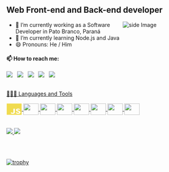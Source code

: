 ## Web Front-end and Back-end developer  
<!-- ![](https://komarev.com/ghpvc/?username=danyeljornooki&label=Profile%20Visits&color=blue&style=for-the-badge) -->
<img src="https://github.com/danyeljornooki/danyeljornooki/blob/master/assets/life_balance.gif" alt="side Image" align="right" width="200" height="auto" />

  - 🔭 I’m currently working as a Software Developer in Pato Branco, Paraná
  - 🌱 I’m currently learning Node.js and Java
  - 😄 Pronouns: He / Him

#### 📫 How to reach me:
  
  [<img src="https://upload.wikimedia.org/wikipedia/commons/8/83/Steam_icon_logo.svg" width="3.5%"/>](https://steamcommunity.com/id/DroidNoya/) &nbsp; [<img src="https://img.icons8.com/color/48/000000/twitter.png" width="3.5%"/>](https://twitter.com/jornooki_danyel)  &nbsp; [<img src="https://img.icons8.com/color/48/000000/linkedin.png" width="3.5%"/>](https://www.linkedin.com/in/danyel-jornooki-4218b3249/)  &nbsp; [<img src="https://img.icons8.com/fluent/48/000000/instagram-new.png" width="3.5%"/>](https://www.instagram.com/jorororki/)  &nbsp; <a href="mailto:danyeljornooki@hotmail.com"> <img src="https://img.icons8.com/fluent/48/000000/gmail.png" width="3.5%"/>
  
<div style="display:inline_block"><br>
  👨🏻‍💻 Languages and Tools <br><br>
  <img align="center" height="30" width="40" src="https://raw.githubusercontent.com/devicons/devicon/master/icons/javascript/javascript-plain.svg">
  <img align="center" height="30" width="40" src="https://cdn.jsdelivr.net/gh/devicons/devicon/icons/html5/html5-original.svg" />
  <img align="center" height="30" width="40" src="https://cdn.jsdelivr.net/gh/devicons/devicon/icons/php/php-plain.svg" />
  <img align="center" height="30" width="40" src="https://cdn.jsdelivr.net/gh/devicons/devicon/icons/css3/css3-plain.svg" />
  <img align="center" height="30" width="40" src="https://cdn.jsdelivr.net/gh/devicons/devicon/icons/flutter/flutter-original.svg" />
  <img align="center" height="30" width="40" src="https://cdn.jsdelivr.net/gh/devicons/devicon/icons/python/python-original.svg" />
  <img align="center" height="30" width="40" src="https://cdn.jsdelivr.net/gh/devicons/devicon/icons/git/git-original.svg" />
  <img align="center" height="30" width="40" src="https://cdn.jsdelivr.net/gh/devicons/devicon/icons/postgresql/postgresql-original.svg" />
</div>
  <br><br>
      <a href="https://github.com/danyeljornooki" >
        <img  height="160em" src="https://github-readme-stats.vercel.app/api?username=danyeljornooki&show_icons=true&theme=github_dark&include_all_commits=true&count_private=true"/>
        <img height="160em" src="https://github-readme-stats.vercel.app/api/top-langs/?username=danyeljornooki&layout=compact&langs_count=7&theme=github_dark"/>
    </a>
  
  <br><br>
  
  [![trophy](https://github-profile-trophy.vercel.app/?username=danyeljornooki&theme=juicyfresh&no-frame=true&row=1&&margin-w=20&no-bg=true)](https://github-profile-trophy.vercel.app/?username=sciencepal&theme=juicyfresh&no-frame=true&row=1&&margin-w=20&no-bg=true)
  
</div>

